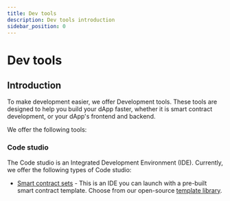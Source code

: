 ```yaml
---
title: Dev tools
description: Dev tools introduction
sidebar_position: 0
---
```


# Dev tools

## Introduction

To make development easier, we offer Development tools. These tools are designed to help you build your dApp faster, whether it is smart contract development, or your dApp's frontend and backend.

We offer the following tools:

### Code studio

The Code studio is an Integrated Development Environment (IDE). Currently, we offer the following types of Code studio:

- [Smart contract sets](./0_code-studio/1_smart-contract-sets/1_smart-contract-sets.md) - This is an IDE you can launch with a pre-built smart contract template. Choose from our open-source [template library](./0_code-studio/1_smart-contract-sets/2_smart-contract-templates.md).
